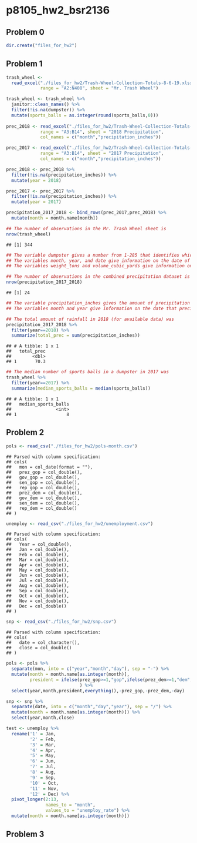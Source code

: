 p8105\_hw2\_bsr2136
================

## Problem 0

``` r
dir.create("files_for_hw2")
```

## Problem 1

``` r
trash_wheel <- 
  read_excel("./files_for_hw2/Trash-Wheel-Collection-Totals-8-6-19.xlsx",
             range = "A2:N408", sheet = "Mr. Trash Wheel")

trash_wheel <- trash_wheel %>% 
  janitor::clean_names() %>%
  filter(!is.na(dumpster)) %>%
  mutate(sports_balls = as.integer(round(sports_balls,0)))
  
prec_2018 <- read_excel("./files_for_hw2/Trash-Wheel-Collection-Totals-8-6-19.xlsx",
             range = "A3:B14", sheet = "2018 Precipitation",
             col_names = c("month","precipitation_inches"))

prec_2017 <- read_excel("./files_for_hw2/Trash-Wheel-Collection-Totals-8-6-19.xlsx",
             range = "A3:B14", sheet = "2017 Precipitation",
             col_names = c("month","precipitation_inches"))

prec_2018 <- prec_2018 %>%
  filter(!is.na(precipitation_inches)) %>%
  mutate(year = 2018)

prec_2017 <- prec_2017 %>%
  filter(!is.na(precipitation_inches)) %>%
  mutate(year = 2017)

precipitation_2017_2018 <- bind_rows(prec_2017,prec_2018) %>%
  mutate(month = month.name[month])
```

``` r
## The number of observations in the Mr. Trash Wheel sheet is
nrow(trash_wheel)
```

    ## [1] 344

``` r
## The variable dumpster gives a number from 1-285 that identifies which dumpster the data is referencing.
## The variables month, year, and date give information on the date of trash collection by Mr. Trash wheel, which ranges from May 2015 to June 2019.
## The variables weight_tons and volume_cubic_yards give information on how much trash was collected.
```

``` r
## The number of observations in the combined precipitation dataset is
nrow(precipitation_2017_2018)
```

    ## [1] 24

``` r
## The variable precipitation_inches gives the amount of precipitation in inches.
## The variables month and year give information on the date that precipitation fell in, and ranges from January 2017 to December 2018.
```

``` r
## The total amount of rainfall in 2018 (for available data) was
precipitation_2017_2018 %>%
  filter(year==2018) %>%
  summarize(total_prec = sum(precipitation_inches))
```

    ## # A tibble: 1 x 1
    ##   total_prec
    ##        <dbl>
    ## 1       70.3

``` r
## The median number of sports balls in a dumpster in 2017 was
trash_wheel %>%
  filter(year==2017) %>%
  summarize(median_sports_balls = median(sports_balls))
```

    ## # A tibble: 1 x 1
    ##   median_sports_balls
    ##                 <int>
    ## 1                   8

## Problem 2

``` r
pols <- read_csv("./files_for_hw2/pols-month.csv")
```

    ## Parsed with column specification:
    ## cols(
    ##   mon = col_date(format = ""),
    ##   prez_gop = col_double(),
    ##   gov_gop = col_double(),
    ##   sen_gop = col_double(),
    ##   rep_gop = col_double(),
    ##   prez_dem = col_double(),
    ##   gov_dem = col_double(),
    ##   sen_dem = col_double(),
    ##   rep_dem = col_double()
    ## )

``` r
unemploy <- read_csv("./files_for_hw2/unemployment.csv")
```

    ## Parsed with column specification:
    ## cols(
    ##   Year = col_double(),
    ##   Jan = col_double(),
    ##   Feb = col_double(),
    ##   Mar = col_double(),
    ##   Apr = col_double(),
    ##   May = col_double(),
    ##   Jun = col_double(),
    ##   Jul = col_double(),
    ##   Aug = col_double(),
    ##   Sep = col_double(),
    ##   Oct = col_double(),
    ##   Nov = col_double(),
    ##   Dec = col_double()
    ## )

``` r
snp <- read_csv("./files_for_hw2/snp.csv")
```

    ## Parsed with column specification:
    ## cols(
    ##   date = col_character(),
    ##   close = col_double()
    ## )

``` r
pols <- pols %>%
  separate(mon, into = c("year","month","day"), sep = "-") %>%
  mutate(month = month.name[as.integer(month)],
         president = ifelse(prez_gop>=1,"gop",ifelse(prez_dem>=1,"dem",NA))
                            ) %>%
  select(year,month,president,everything(),-prez_gop,-prez_dem,-day)

snp <- snp %>%
  separate(date, into = c("month","day","year"), sep = "/") %>%
  mutate(month = month.name[as.integer(month)]) %>%
  select(year,month,close)

test <- unemploy %>%
  rename('1' = Jan,
         '2' = Feb,
         '3' = Mar,
         '4' = Apr,
         '5' = May,
         '6' = Jun,
         '7' = Jul,
         '8' = Aug,
         '9' = Sep,
         '10' = Oct,
         '11' = Nov,
         '12' = Dec) %>%
  pivot_longer(2:13, 
               names_to = "month",
               values_to = "unemploy_rate") %>%
  mutate(month = month.name[as.integer(month)])
```

## Problem 3
